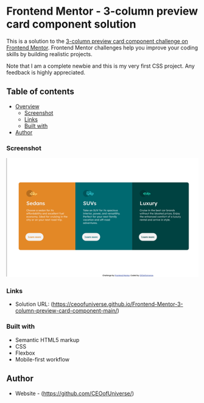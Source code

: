 # Frontend Mentor - 3-column preview card component solution

This is a solution to the [3-column preview card component challenge on Frontend Mentor](https://www.frontendmentor.io/challenges/3column-preview-card-component-pH92eAR2-). Frontend Mentor challenges help you improve your coding skills by building realistic projects. 

Note that I am a complete newbie and this is my very first CSS project. Any feedback is highly appreciated. 

## Table of contents

- [Overview](#overview)
  - [Screenshot](#screenshot)
  - [Links](#links)
  - [Built with](#built-with)
 - [Author](#author)

### Screenshot

![My solution](/images/my-solution.png)

### Links

- Solution URL: (https://ceoofuniverse.github.io/Frontend-Mentor-3-column-preview-card-component-main/)

### Built with

- Semantic HTML5 markup
- CSS 
- Flexbox
- Mobile-first workflow

## Author

- Website - (https://github.com/CEOofUniverse/)


